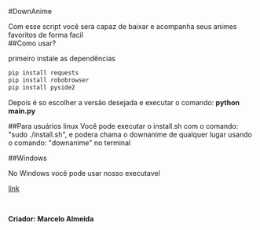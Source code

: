#DownAnime

Com esse script você sera capaz de baixar e acompanha seus animes favoritos de forma facil
<br>
##Como usar?

primeiro instale as dependências
```bash
pip install requests
pip install robobrowser
pip install pyside2
```

Depois é so escolher a versão desejada e executar o comando: <b>python main.py</b>

##Para usuários linux
Você pode executar o install.sh com o comando: "sudo ./install.sh", e podera chama o downanime de qualquer lugar usando o comando: "downanime" no terminal

##Windows

No Windows você pode usar nosso executavel
<p><a href="https://drive.google.com/open?id=1IX2tBuoOxh-_Imv3pu4GZhdC2aOyE1xC">link</a></p>
<br>
<p><b>Criador: Marcelo Almeida<b></p>

